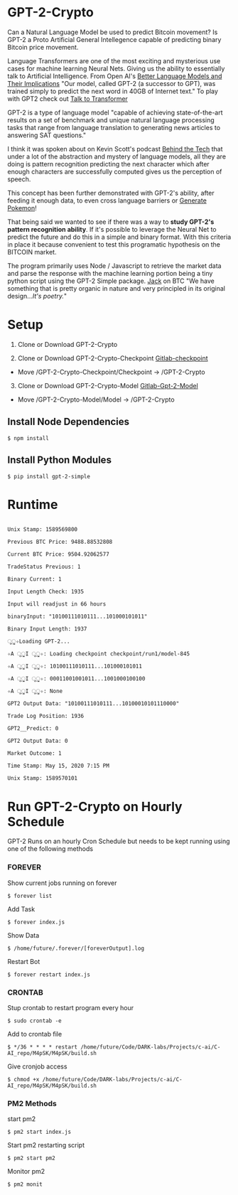 # GPT-2-Crypto
Can a Natural Language Model be used to predict Bitcoin movement? Is GPT-2 a Proto Artificial General Intellegence capable of predicting binary Bitcoin price movement.

Language Transformers are one of the most exciting and mysterious use cases for machine learning Neural Nets. Giving us the ability to essentially talk to Artificial Intelligence. From Open AI's [Better Language Models and Their Implications](https://openai.com/blog/better-language-models/ "Better Language Models and Their Implications") "Our model, called GPT-2 (a successor to GPT), was trained simply to predict the next word in 40GB of Internet text." To play with GPT2 check out [Talk to Transformer](https://talktotransformer.com/ "Talk to Transformer")

GPT-2 is a type of language model "capable of achieving state-of-the-art results on a set of benchmark and unique natural language processing tasks that range from language translation to generating news articles to answering SAT questions."


I think it was spoken about on Kevin Scott's podcast [Behind the Tech](https://www.microsoft.com/en-us/behind-the-tech "Behind the Tech") that under a lot of the abstraction and mystery of language models, all they are doing is pattern recognition predicting the next character which after enough characters are successfully computed gives us the perception of speech. 

This concept has been further demonstrated with GPT-2's ability, after feeding it enough data, to even cross language barriers or [Generate Pokemon](https://imgur.com/a/Vk0pheg "Generate Pokemon")!

That being said we wanted to see if there was a way to __study GPT-2's pattern recognition ability__. If it's possible to leverage the Neural Net to predict the future and do this in a simple and binary format. With this criteria in place it because convenient to test this programatic hypothesis on the BITCOIN market.

The program primarily uses Node / Javascript to retrieve the market data and parse the response with the machine learning portion being a tiny python script using the GPT-2 Simple package.
[Jack](https://twitter.com/jack?s=20) on BTC "We have something that is pretty organic in nature and very principled in its original design...*It's poetry.*"


# Setup
1. Clone or Download GPT-2-Crypto


2. Clone or Download GPT-2-Crypto-Checkpoint
[Gitlab-checkpoint](https://gitlab.com/M4pSK/gpt2-server-incrament-checkpoint)

- Move /GPT-2-Crypto-Checkpoint/Checkpoint -> /GPT-2-Crypto 


3. Clone or Download GPT-2-Crypto-Model
[Gitlab-Gpt-2-Model](https://gitlab.com/M4pSK/gpt2-server-incrament-model)

- Move /GPT-2-Crypto-Model/Model -> /GPT-2-Crypto 


## Install Node Dependencies

```$ npm install```


## Install Python Modules

```$ pip install gpt-2-simple```

# Runtime
```Time Stamp: May 15, 2020 7:10 PM

Unix Stamp: 1589569800

Previous BTC Price: 9488.88532808

Current BTC Price: 9504.92062577

TradeStatus Previous: 1

Binary Current: 1

Input Length Check: 1935

Input will readjust in 66 hours

binaryInput: "10100111010111...101000101011"

Binary Input Length: 1937

ूੂ✧Loading GPT-2...

✧A ूੂI ूੂ✧: Loading checkpoint checkpoint/run1/model-845

✧A ूੂI ूੂ✧: 10100111010111...101000101011

✧A ूੂI ूੂ✧: 00011001001011...1001000100100

✧A ूੂI ूੂ✧: None

GPT2 Output Data: "10100111010111...10100010101110000"

Trade Log Position: 1936

GPT2__Predict: 0

GPT2 Output Data: 0

Market Outcome: 1

Time Stamp: May 15, 2020 7:15 PM

Unix Stamp: 1589570101 
```

# Run GPT-2-Crypto on Hourly Schedule
GPT-2 Runs on an hourly Cron Schedule but needs to be kept running using one of the following methods

### FOREVER

Show current jobs running on forever

```$ forever list```


Add  Task

```$ forever index.js```


Show Data

```$ /home/future/.forever/[foreverOutput].log```


Restart Bot

```$ forever restart index.js```


### CRONTAB

Stup crontab to restart program every hour

```$ sudo crontab -e```


Add to crontab file

```$ */36 * * * * restart /home/future/Code/DARK-labs/Projects/c-ai/C-AI_repo/M4pSK/M4pSK/build.sh```


Give cronjob access

```$ chmod +x /home/future/Code/DARK-labs/Projects/c-ai/C-AI_repo/M4pSK/M4pSK/build.sh```


### PM2 Methods

start pm2

```$ pm2 start index.js```


Start pm2 restarting script

```$ pm2 start pm2```

Monitor pm2

```$ pm2 monit```
